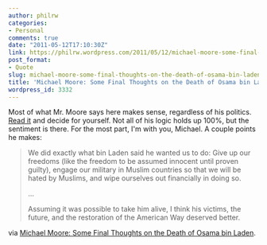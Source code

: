 ```yaml
---
author: philrw
categories:
- Personal
comments: true
date: "2011-05-12T17:10:30Z"
link: https://philrw.wordpress.com/2011/05/12/michael-moore-some-final-thoughts-on-the-death-of-osama-bin-laden/
post_format:
- Quote
slug: michael-moore-some-final-thoughts-on-the-death-of-osama-bin-laden
title: 'Michael Moore: Some Final Thoughts on the Death of Osama bin Laden'
wordpress_id: 3332
---
```


Most of what Mr. Moore says here makes sense, regardless of his politics. [Read it](http://www.huffingtonpost.com/michael-moore/some-final-thoughts-on-th_1_b_861071.html) and decide for yourself. Not all of his logic holds up 100%, but the sentiment is there. For the most part, I'm with you, Michael. A couple points he makes:


<blockquote>We did exactly what bin Laden said he wanted us to do: Give up our freedoms (like the freedom to be assumed innocent until proven guilty), engage our military in Muslim countries so that we will be hated by Muslims, and wipe ourselves out financially in doing so.

...

Assuming it was possible to take him alive, I think his victims, the future, and the restoration of the American Way deserved better.</blockquote>


via [Michael Moore: Some Final Thoughts on the Death of Osama bin Laden](http://www.huffingtonpost.com/michael-moore/some-final-thoughts-on-th_1_b_861071.html).
